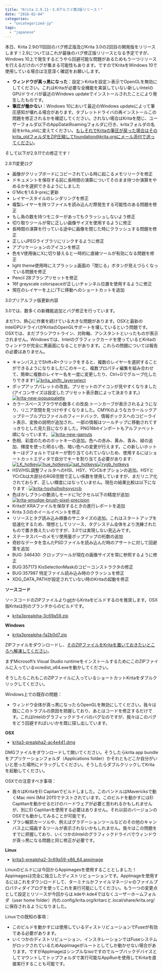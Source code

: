 ```yaml
---
title: "Krita 2.9.11・3.0アルファ第2版リリース！"
date: "2016-02-04"
categories: 
  - "uncategorized-jp"
tags: 
  - "japanese"
---
```


本日、Krita 2.9の11回目のバグ修正版及びKrita 3.0の2回目の開発版をリリースします！2.9についてはこれが最後のバグ修正版リリースとなる予定ですが、Windows 10上で発生するどうやら回避可能な問題があるためもう一つリリースを行えるだけのバグが集まる可能性もあります。ですのでKritaをWindows 10で使用している場合は注意深く確認をお願いします。

- **ウィンドウが真っ黒になった**：設定＞Kritaを設定＞表示でOpenGLを無効にしてください。これはKritaが必要な全機能を実装していない新しいIntelのGPUドライバが最近のWindows updateでインストールされたことにより発生したものです。
- **筆圧が働かない**：Windows 10において最近のWindows updateによって筆圧感知が壊れる場合があります。タブレットドライバの再インストールこの問題を修正されるかを確認してください。されない場合はKritaを閉じ、ユーザーフォルダ以下のAppData\\Roamingフォルダに行き、kritaフォルダの名前をkrita_oldに変えてください。もしそれでKritaの筆圧が戻った場合はそのkrita_oldフォルダをZIP圧縮してfoundation@krita.orgにメール添付で送ってください。

そして以下が2.9.11での修正です！

2.9.11変更ログ

- 画像がクリップボードにコピーされている時に起こるメモリリークを修正
- ドキュメントを保存する前に長時間の演算についてそのまま待つか演算をやめるかを選択できるようにしました
- G’Micを1.6.9-preに更新
- レイヤースタイルのレンダリングを修正
- 複製レイヤーを持つファイルを読み込んだ際発生する可能性のある問題を修正
- もし負の数を持つモニターがあってもクラッシュしないよう修正
- 切り取りツールが常に正しい画像サイズを使用するように修正
- 長時間の演算を行っている途中に画像を閉じた時にクラッシュする問題を修正
- 正しいJPEGライブラリにリンクするように修正
- アプリケーションのアイコンを修正
- 色をV使用後にXに切り替えると一時的に直線ツールが有効になる問題を修正
- light theme使用時にスプラッシュ画面の「閉じる」ボタンが見えづらくなっている問題を修正
- Pencil 2Bブラシプリセットを修正
- 16f grayscale colorspaceが正しいチャンネル位置を使用するように修正
- 現在のレイヤーを上に/下に移動へのショートカットを追加

3.0プリアルファ版更新内容

3.0では、数多くの新機能追加とバグ修正を行っています。

まだ1つ、熱心に作業を続けている大きな問題があります。OSXと最新のIntelGPUドライバがKritaのOpenGLサポートを壊しているという問題です。OSXでは、まだブラシアウトライン、対称軸、アシスタントといったものが表示されません。Windowsでは、Intelのグラフィックカードを使っているとKritaのウィンドウが完全に黒画面になることがあります。これらの問題については報告の必要はありません。

- キャンバス上でShift+R+クリックをすると、複数のレイヤーを選択することができるようになりました!このキーと、複数プロパティ編集を組み合わせて、簡単に複数のレイヤー名を一度に変更したり、Ctrl+Gでグループ化したりできます! [![krita_shiftr_layerselect](/images/posts/2016/krita_shiftr_layerselect.gif)](/images/posts/2016/krita_shiftr_layerselect.gif)
- ポップアップパレットの改良。プリセットのアイコンが見やすくなりました(アイコンサイズは設定したプリセット表示数によって決まります。) [![krita-new-popuppalette](/images/posts/2016/krita-new-popuppalette.png)](/images/posts/2016/krita-new-popuppalette.png)
- カラースペースブラウザの数多くの改良:トーンカーブが表示されるようになり、リニア空間を見つけやすくなりました。CMYKのようなカラールックアップテーブルプロファイルのフィードバック、情報ボックスへのコピーライト表示、変換の説明が追加され、一部の情報はツールチップに移動されてすっきりとした見た目になりました。PNG16bitインポートもアルファベット順になっています。 [![krita-new-gamuts](/images/posts/2016/krita-new-gamuts.png)](/images/posts/2016/krita-new-gamuts.png)
- 色相、彩度のためのホットキーの追加。色への赤み、黄み、青み、緑の追加、輝度を使った明るい色、暗い色への変更が行えます。この新しいホットキーはデフォルトではキーが割り当てられていないため、使用するにはショートカットエディタで自分でキーを割り当てる必要があります: [![LK_hotkey](/images/posts/2016/LK_hotkey.gif)](/images/posts/2016/LK_hotkey.gif)[![hue_hotkeys](/images/posts/2016/hue_hotkeys.gif)](/images/posts/2016/hue_hotkeys.gif)[![sat_hotkeys](/images/posts/2016/sat_hotkeys.gif)](/images/posts/2016/sat_hotkeys.gif)[![rygb_hotkeys](/images/posts/2016/rygb_hotkeys.gif)](/images/posts/2016/rygb_hotkeys.gif)
- HSV/HSL調整フィルタへのHSI、HSY、YCrCbオプションの追加。HSYとYCrCbは大部分のRGB空間で正しい係数を使用していますが、まだリニア化されておらず、正しい輝度にはなっていません。現在の結果比較は以下になります : [![krita-hsvhslhsihsyycrcb](/images/posts/2016/krita-hsvhslhsihsyycrcb.png)](/images/posts/2016/krita-hsvhslhsihsyycrcb.png)
- 色ぼかしブラシの艶消しモードに1ピクセル以下の精度が追加: [![krita-smudge-brush-pixel-precision](/images/posts/2016/krita-smudge-brush-pixel-precision.png)](/images/posts/2016/krita-smudge-brush-pixel-precision.png)
- Kritaが.KRAファイルを保存するときの進行レポートを追加
- Krita 3.0のホイールイベントを修正
- リソースとタグ読み込み順番のサニタイズの追加。これはスタートアップを低速化するため、理想としてリソース、タグシステム全体をより洗練されたもので置き換えたいのですが、3.0では実現しない見込みです。
- ステータスバーのメモリ使用量ポップアップの桁数の追加
- 奇妙なデータを含んだPSDファイルを読み込んだ時のアサートに対して回避策を追加
- BUG: 346430: クロップツールが現在の画像サイズを常に参照するように修正
- BUG:357173 KisSelectionMaskのコピーコンストラクタの修正
- BUG:357987 特定ファイル読み込み時のクラッシュを修正
- XDG_DATA_PATHが設定されていない時のKritaの起動を修正

**ソースコード**

ソースコードのZIPファイルより[git](https://phabricator.kde.org/diffusion/KRITA/)からKritaをビルドするのを推奨します。OSX版Kritaは別のブランチからのビルドです。

- [krita3prealpha-3c69a59.zip](http://files.kde.org/krita/3/source/krita3prealpha-3c69a59.zip)

**Windows**

- [krita3prealpha-fa2b0d7.zip](http://files.kde.org/krita/3/windows/krita3-prealpha2-fa2b0d7.zip)

ZIPファイルをダウンロードし、[そのZIPファイルをKritaを置いておきたいところへ解凍してください](http://windows.microsoft.com/en-us/windows-10/zip-and-unzip-files#v1h=tab02)。

まずMicrosoft’s Visual Studio runtimeをインストールするためにこのZIPファイルに入っているvcredist_x64.exeを動かしてください。

そうしたらこれもこのZIPファイルに入っているショートカットKritaをダブルクリックしてください。

Windows上での既存の問題：

- ウィンドウ全体が真っ黒になったらOpenGLを無効にしてください。我々は既にこのトラブルの原因を把握しており、あとはコードを修正するだけです。これはIntelのグラフィックドライバのバグなのですが、我々はこのバグをどう回避すればいいかを既に探し出しています。

**OSX**

- [krita3-prealpha2-ac4e441.dmg](http://files.kde.org/krita/3/osx/krita3-prealpha2-ac4e441.dmg)

DMGファイルをダウンロードして開いてください。そうしたらkrita app bundleをアプリケーションフォルダ（Applications folder）かそれともどこか自分がいいと思った場所にドラッグしてください。そうしたらダブルクリックしてKritaを起動してください。

OSXでの注意すべき事項：

- 我々はKritaをEl Capitanでビルドしました。このバンドルはMavericksで動くMac mini (Mid 2011)でテストされています。このビルドを動かすにはEl Captitanを動かせるだけのハードウェアが必要と思われるかもしれませんが、別にEl Captitanを使用する必要はありません。それ以前のバージョンのOSXでも動かしてみることが可能です。
- ブラシ輪郭カーソルや、例えばグラデーションツールなどのその他のキャンバス上に描画するツールが表示されないかもしれません。我々はこの問題をすでに把握しており、いくつかのIntelのグラフィックドライバでウィンドウが真っ黒になる問題と同じ修正が必要です。

**Linux**

- [krita3-prealpha2-3c69a59-x86_64.appimage](http://files.kde.org/krita/3/linux/krita3-prealpha2-3c69a59-x86_64.appimage)

Linuxのビルドには今回からAppimagesを使用することとしました！Appimagesは完全に独立したディストリビューションです。AppImageを使用するにはこれをダウンロードして、ターミナルかファイルマネージャのファイルプロパティダイアログを使ってこれを実行可能にしてください。もう一つの変更点として設定とリソースが今回からは.kdeや.kde4ではなくユーザーホームフォルダ（user home folder）内の.config/krita.org/kritarcと.local/share/krita.org/に保存されるようになりました。

Linuxでの既知の事項：

- このビルドを動かすには使用しているディストリビューションでFuseが有効である必要があります。
- いくつかのディストリビューション、インスタレーションではFuseシステムがロックされているためAppImageがルートとしてしか動かせない場合があります。ですがAppImageはシンプルなisoですのでループバックデバイスとしてマウントしてトップフォルダで実行可能なAppRunを使用してKritaを直接実行することも可能です。
